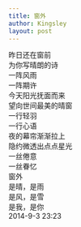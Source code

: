 ```yaml
---
title: 窗外
author: Kingsley
layout: post
---
```

昨日还在窗前<br/>
为你写晴朗的诗<br/>
一阵风雨<br/>
一阵期许<br/>
今天阳光抚面而来<br/>
望向世间最美的晴窗<br/>
一行轻羽<br/>
一行心语<br/>
夜的幕帘渐渐拉上<br/>
隐约微透出点点星光<br/>
一丝倦意<br/>
一丝眷忆<br/>
窗外<br/>
是晴，是雨<br/>
是风，是雪<br/>
是我，是你<br/>
2014-9-3 23:23
